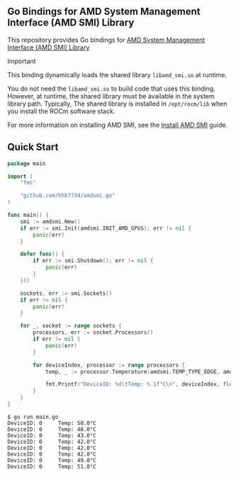 ## Go Bindings for AMD System Management Interface (AMD SMI) Library

This repository provides Go bindings for [AMD System Management Interface (AMD SMI) Library](https://github.com/ROCm/amdsmi)

> [!IMPORTANT]
> This binding dynamically loads the shared library `libamd_smi.so` at runtime.
>
> You do not need the `libamd_smi.so` to build code that uses this binding. However, at runtime, the shared library must be available in the system library path. Typically, The shared library is installed in `/opt/rocm/lib` when you install the ROCm software stack.
>
> For more information on installing AMD SMI, see the [Install AMD SMI](https://rocm.docs.amd.com/projects/amdsmi/en/latest/install/install.html) guide.

## Quick Start

```go
package main

import (
	"fmt"

	"github.com/hhk7734/amdsmi.go"
)

func main() {
	smi := amdsmi.New()
	if err := smi.Init(amdsmi.INIT_AMD_GPUS); err != nil {
		panic(err)
	}

	defer func() {
		if err := smi.Shutdown(); err != nil {
			panic(err)
		}
	}()

	sockets, err := smi.Sockets()
	if err != nil {
		panic(err)
	}

	for _, socket := range sockets {
		processors, err := socket.Processors()
		if err != nil {
			panic(err)
		}

		for deviceIndex, processor := range processors {
			temp, _ := processor.Temperature(amdsmi.TEMP_TYPE_EDGE, amdsmi.TEMP_CURRENT)

			fmt.Printf("DeviceID: %d\tTemp: %.1f°C\n", deviceIndex, float64(temp))
		}
	}
}
```

```shell
$ go run main.go
DeviceID: 0     Temp: 50.0°C
DeviceID: 0     Temp: 48.0°C
DeviceID: 0     Temp: 43.0°C
DeviceID: 0     Temp: 42.0°C
DeviceID: 0     Temp: 42.0°C
DeviceID: 0     Temp: 42.0°C
DeviceID: 0     Temp: 49.0°C
DeviceID: 0     Temp: 51.0°C
```
